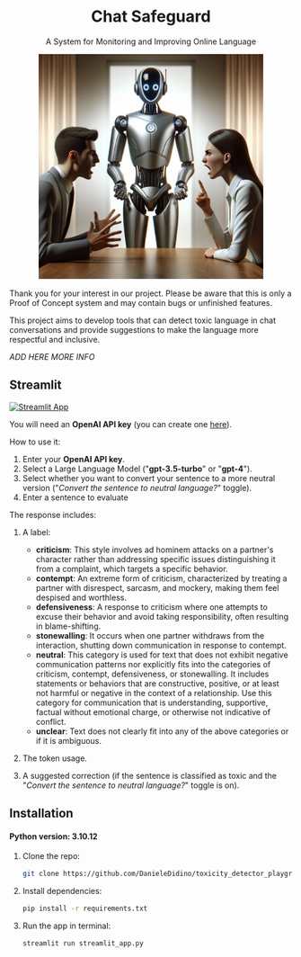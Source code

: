 <h1 align="center">Chat Safeguard</h1>

<p align="center">A System for Monitoring and Improving Online Language</p>

<p align="center">
<img src=".streamlit/image_1.png" alt="drawing" width="400"/>
</p>

Thank you for your interest in our project. Please be aware that this is only a Proof of Concept system and may contain bugs or unfinished features.

This project aims to develop tools that can detect toxic language in chat conversations and provide suggestions to make the language more respectful and inclusive.

*ADD HERE MORE INFO*

## Streamlit

[![Streamlit App](https://static.streamlit.io/badges/streamlit_badge_black_white.svg)](https://toxicitydetectorplayground-lvw8o7nmowk5hrmssbvm5y.streamlit.app/)

You will need an <b>OpenAI API key</b> (you can create one [here](https://platform.openai.com/account/api-keys)).

How to use it:
1. Enter your <b>OpenAI API key</b>.
2. Select a Large Language Model ("<b>gpt-3.5-turbo</b>" or "<b>gpt-4</b>").
3. Select whether you want to convert your sentence to a more neutral version ("<i>Convert the sentence to neutral language?</i>" toggle).
4. Enter a sentence to evaluate

The response includes:
1. A label:
   - <b>criticism</b>: This style involves ad hominem attacks on a partner's character rather than addressing specific issues distinguishing it from a complaint, which targets a specific behavior.
   - <b>contempt</b>: An extreme form of criticism, characterized by treating a partner with disrespect, sarcasm, and mockery, making them feel despised and worthless.
   - <b>defensiveness</b>: A response to criticism where one attempts to excuse their behavior and avoid taking responsibility, often resulting in blame-shifting.
   - <b>stonewalling</b>: It occurs when one partner withdraws from the interaction, shutting down communication in response to contempt.
   - <b>neutral</b>: This category is used for text that does not exhibit negative communication patterns nor explicitly fits into the categories of criticism, contempt, defensiveness, or stonewalling. It includes statements or behaviors that are constructive, positive, or at least not harmful or negative in the context of a relationship. Use this category for communication that is understanding, supportive, factual without emotional charge, or otherwise not indicative of conflict. 
   - <b>unclear</b>: Text does not clearly fit into any of the above categories or if it is ambiguous.

2. The token usage.
3. A suggested correction (if the sentence is classified as toxic and the "<i>Convert the sentence to neutral language?</i>" toggle is on).

## Installation

#### Python version: 3.10.12

1. Clone the repo:

    ```bash
    git clone https://github.com/DanieleDidino/toxicity_detector_playground.git
    ```

2. Install dependencies:

    ```bash
    pip install -r requirements.txt
    ```
   
3. Run the app in terminal:
   
    ```bash
    streamlit run streamlit_app.py
    ```
